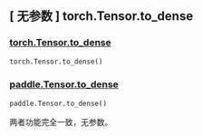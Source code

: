 ## [ 无参数 ] torch.Tensor.to_dense

### [torch.Tensor.to_dense](https://pytorch.org/docs/stable/generated/torch.Tensor.to_dense.html#torch-tensor-to-dense)

```python
torch.Tensor.to_dense()
```

### [paddle.Tensor.to_dense](https://www.paddlepaddle.org.cn/documentation/docs/en/api/paddle/Tensor/to_dense_en.html#to-dense)

```python
paddle.Tensor.to_dense()
```

两者功能完全一致，无参数。
